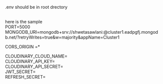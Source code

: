 .env should be in root drectory 

<br>
here is the sample 
<br>
PORT=5000
<br>
MONGODB_URI=mongodb+srv://shwetasawlani:<password>@cluster1.eadpgfj.mongodb.net/?retryWrites=true&w=majority&appName=Cluster1

CORS_ORIGIN =*

CLOUDINARY_CLOUD_NAME=
<br>
CLOUDINARY_API_KEY=
<br>
CLOUDINARY_API_SECRET=
<br>
JWT_SECRET=
<br>
REFRESH_SECRET=
<br>
